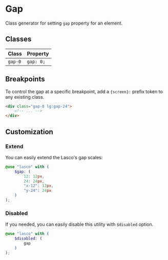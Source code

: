 # Gap

Class generator for setting `gap` property for an element.

## Classes

| Class   | Property  |
|---------|-----------|
| `gap-0` | `gap: 0;` |

## Breakpoints

To control the gap at a specific breakpoint, add a `{screen}:` prefix token to any existing class.

```html
<div class="gap-0 lg:gap-24">
    <!-- ... -->
</div>
```

## Customization

### Extend

You can easily extend the Lasco's gap scales:

```scss
@use "lasco" with (
    $gap: (
        12: 12px,
        24: 24px,
        "x-12": 12px,
        "y-24": 24px
    )
);
```

### Disabled

If you needed, you can easily disable this utility with `$disabled` option.

```scss
@use "lasco" with (
    $disabled: (
        gap
    )
);
```
